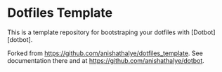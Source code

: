 Dotfiles Template
=================

This is a template repository for bootstraping your dotfiles with [Dotbot][dotbot].

Forked from https://github.com/anishathalye/dotfiles_template. See documentation there and at https://github.com/anishathalye/dotbot.
